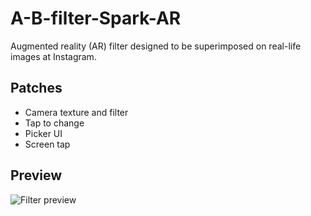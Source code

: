 # A-B-filter-Spark-AR
Augmented reality (AR) filter designed to be superimposed on real-life images at Instagram. 

## Patches
* Camera texture and filter
* Tap to change
* Picker UI
* Screen tap

## Preview
![Filter preview](/img/preview.png)

